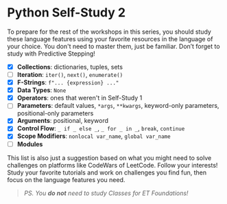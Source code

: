 # Python Self-Study 2

To prepare for the rest of the workshops in this series, you should study these
language features using your favorite resources in the language of your choice.
You don't need to master them, just be familiar. Don’t forget to study with
Predictive Stepping!

- [x] **Collections**: dictionaries, tuples, sets
- [ ] **Iteration**: `iter()`, `next()`, `enumerate()`
- [x] **F-Strings**: `f"... {expression} ..."`
- [x] **Data Types**: `None`
- [x] **Operators**: ones that weren't in Self-Study 1
- [ ] **Parameters**: default values, `*args`, `**kwargs`, keyword-only
      parameters, positional-only parameters
- [x] **Arguments**: positional, keyword
- [x] **Control Flow**: `_ if _ else _`, `_ for _ in _`, `break`, `continue`
- [x] **Scope Modifiers**: `nonlocal var_name`, `global var_name`
- [ ] **Modules**

This list is also just a suggestion based on what you might need to solve
challenges on platforms like CodeWars of LeetCode. Follow your interests! Study
your favorite tutorials and work on challenges you find fun, then focus on the
language features you need.

> _PS. You **do not** need to study Classes for ET Foundations!_
